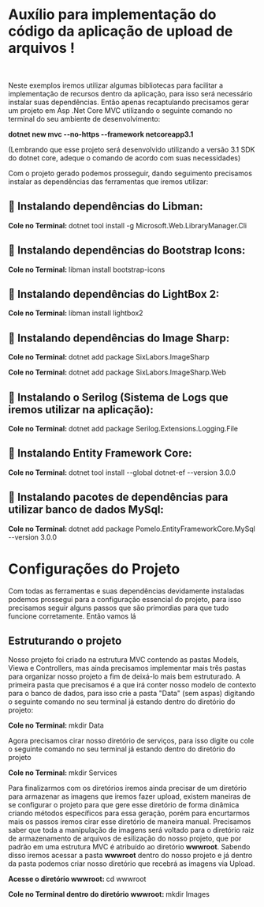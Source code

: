 <h1> Auxílio para implementação do código da aplicação de upload de arquivos !</h1>

</br>

<p> Neste exemplos iremos utilizar algumas bibliotecas para facilitar a implementação de recursos dentro da aplicação, para isso será necessário instalar suas dependências. Então apenas recaptulando precisamos gerar um projeto em Asp .Net Core MVC utilizando o seguinte comando no terminal do seu ambiente de desenvolvimento: </p>

<b><p> dotnet new mvc --no-https --framework netcoreapp3.1 </p></b>

<p>(Lembrando que esse projeto será desenvolvido utilizando a versão 3.1 SDK do dotnet core, adeque o comando de acordo com suas necessidades)</p>

<p> Com o projeto gerado podemos prosseguir, dando seguimento precisamos instalar as dependências das ferramentas que iremos utilizar:</p>

<b><h2>:floppy_disk:  Instalando dependências do Libman: </h2></b>

<span> <b>Cole no Terminal: </b>dotnet tool install -g Microsoft.Web.LibraryManager.Cli </span>

<b><h2>:floppy_disk:  Instalando dependências do Bootstrap Icons: </h2></b>

<span><b>Cole no Terminal: </b>libman install bootstrap-icons </span>

<b><h2>:floppy_disk:  Instalando dependências do LightBox 2: </h2></b>

<span><b>Cole no Terminal: </b>libman install lightbox2 </span>

<b><h2>:floppy_disk:  Instalando dependências do Image Sharp: </h2></b>

<span><b>Cole no Terminal: </b>dotnet add package SixLabors.ImageSharp </span>

<span><b>Cole no Terminal: </b>dotnet add package SixLabors.ImageSharp.Web </span>

<b><h2>:floppy_disk:  Instalando o Serilog (Sistema de Logs que iremos utilizar na aplicação): </h2></b>

<span><b>Cole no Terminal: </b>dotnet add package Serilog.Extensions.Logging.File </span>

<b><h2>:floppy_disk:  Instalando Entity Framework Core: </h2></b>

<span><b>Cole no Terminal: </b>dotnet tool install --global dotnet-ef --version 3.0.0 </span>

<b><h2>:floppy_disk:  Instalando pacotes de dependências para utilizar banco de dados MySql: </h2></b>

<span><b>Cole no Terminal: </b>dotnet add package Pomelo.EntityFrameworkCore.MySql --version 3.0.0 </span>

<h1> Configurações do Projeto</h1>

<p> Com todas as ferramentas e suas dependências devidamente instaladas podemos prossegui para a configuração essencial do projeto, para isso precisamos seguir alguns passos que são primordias para que tudo funcione corretamente. Então vamos lá</p>

<h2>Estruturando o projeto</h2>

<p>Nosso projeto foi criado na estrutura MVC contendo as pastas Models, Viewa e Controllers, mas ainda precisamos implementar mais três pastas para organizar nosso projeto a fim de deixá-lo mais bem estruturado. A primeira pasta que precisamos é a que irá conter nosso modelo de contexto para o banco de dados, para isso crie a pasta "Data" (sem aspas) digitando o seguinte comando no seu terminal já estando dentro do diretório do projeto: </p>

<span><b>Cole no Terminal: </b>mkdir Data</span>

<p>Agora precisamos cirar nosso diretório de serviços, para isso digite ou cole o seguinte comando no seu terminal já estando dentro do diretório do projeto</p>

<span><b>Cole no Terminal: </b>mkdir Services</span>

<p>Para finalizarmos com os diretórios iremos ainda precisar de um diretório para armazenar as imagens que iremos fazer upload, existem maneiras de se configurar o projeto para que gere esse diretório de forma dinâmica criando métodos específicos para essa geração, porém para encurtarmos mais os passos iremos cirar esse diretório de maneira manual. Precisamos saber que toda a manipulação de imagens será voltado para o diretório raiz de armazenamento de arquivos de esilização do nosso projeto, que por padrão em uma estrutura MVC é atribuído ao diretório <b>wwwroot</b>. Sabendo disso iremos acessar a pasta <b>wwwroot</b> dentro do nosso projeto e já dentro da pasta podemos criar nosso diretório que recebrá as imagens via Upload.</p>

<span><b>Acesse o diretório wwwroot: </b>cd wwwroot</span>

<span><b>Cole no Terminal dentro do diretório wwwroot: </b>mkdir Images</span>
